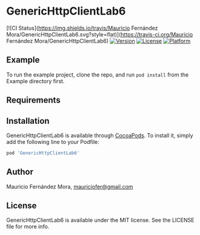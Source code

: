 # GenericHttpClientLab6

[![CI Status](https://img.shields.io/travis/Mauricio Fernández Mora/GenericHttpClientLab6.svg?style=flat)](https://travis-ci.org/Mauricio Fernández Mora/GenericHttpClientLab6)
[![Version](https://img.shields.io/cocoapods/v/GenericHttpClientLab6.svg?style=flat)](https://cocoapods.org/pods/GenericHttpClientLab6)
[![License](https://img.shields.io/cocoapods/l/GenericHttpClientLab6.svg?style=flat)](https://cocoapods.org/pods/GenericHttpClientLab6)
[![Platform](https://img.shields.io/cocoapods/p/GenericHttpClientLab6.svg?style=flat)](https://cocoapods.org/pods/GenericHttpClientLab6)

## Example

To run the example project, clone the repo, and run `pod install` from the Example directory first.

## Requirements

## Installation

GenericHttpClientLab6 is available through [CocoaPods](https://cocoapods.org). To install
it, simply add the following line to your Podfile:

```ruby
pod 'GenericHttpClientLab6'
```

## Author

Mauricio Fernández Mora, mauriciofer@gmail.com

## License

GenericHttpClientLab6 is available under the MIT license. See the LICENSE file for more info.
